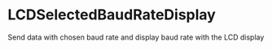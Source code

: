 # LCDSelectedBaudRateDisplay
Send data with chosen baud rate and display baud rate with the LCD display
